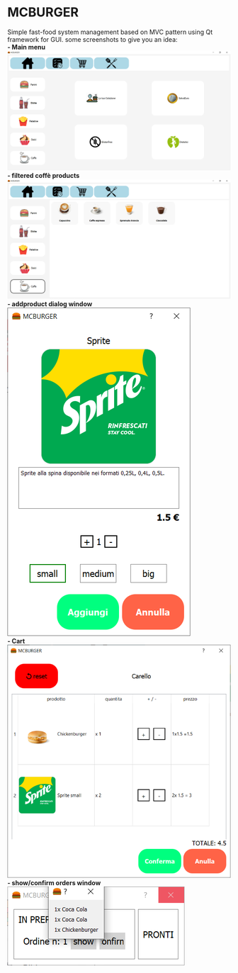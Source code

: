 # MCBURGER
Simple fast-food system management based on MVC pattern using Qt framework for GUI.
some screenshots to give you an idea:<br>
<b> - Main menu<b><br>
![Alt text](https://github.com/ElMurte/ImagesPresentation/blob/master/MCBURGERmainwindow.PNG?raw=true "Main Menu")<br>
<b> - filtered coffè products<b><br>
  ![Alt text](https://github.com/ElMurte/ImagesPresentation/blob/master/caff%C3%A8.PNG?raw=true "Addproductwindow dialog")<br>
<b> - addproduct dialog window<b><br>
![Alt text](https://github.com/ElMurte/ImagesPresentation/blob/master/addproduct.PNG?raw=true "Addproductwindow dialog")<br>
<b> - Cart<b><br>
![Alt text](https://github.com/ElMurte/ImagesPresentation/blob/master/carrello.PNG?raw=true "Addproductwindow dialog")<br>
<b> - show/confirm orders window<b><br>
![Alt text](https://github.com/ElMurte/ImagesPresentation/blob/master/riepilogo%20ordin.PNG?raw=true "Addproductwindow dialog")<br>

